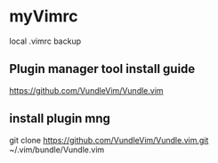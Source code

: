 # myVimrc
local .vimrc backup

## Plugin manager tool install guide
https://github.com/VundleVim/Vundle.vim

## install plugin mng
git clone https://github.com/VundleVim/Vundle.vim.git ~/.vim/bundle/Vundle.vim

